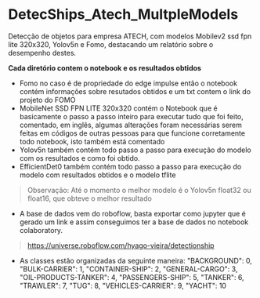 # DetecShips_Atech_MultpleModels
Detecção de objetos para empresa ATECH, com modelos Mobilev2 ssd fpn lite 320x320, Yolov5n e Fomo, destacando um relatório sobre o desempenho destes.

**Cada diretório contem o notebook e os resultados obtidos**

- Fomo no caso é de propriedade do edge impulse então o notebook contém informações sobre resutados obtidos e um txt contem o link do projeto do FOMO
- MobileNet SSD FPN LITE 320x320 contém o Notebook que é basicamente o passo a passo inteiro para executar tudo que foi feito, comentado, em inglês, algumas alterações foram necessárias serem feitas em códigos de outras pessoas para que funcione corretamente todo notebook, isto também está comentado
- Yolov5n também contém todo passo a passo para execução do modelo com os resultados e como foi obtido.
- EfficientDet0 também contém todo passo a passo para execução do modelo com resultados obtidos e o modelo tflite


> Observação: Até o momento o melhor modelo é o Yolov5n float32 ou float16, que obteve o melhor resultado
  
- A base de dados vem do roboflow, basta exportar como jupyter que é gerado um link e assim conseguimos ter a base de dados no notebook colaboratory.
> https://universe.roboflow.com/hyago-vieira/detectionship

- As classes estão organizadas da seguinte maneira:
        "BACKGROUND": 0,
        "BULK-CARRIER": 1,
        "CONTAINER-SHIP": 2,
        "GENERAL-CARGO": 3,
        "OIL-PRODUCTS-TANKER": 4,
        "PASSENGERS-SHIP": 5,
        "TANKER": 6,
        "TRAWLER": 7,
        "TUG": 8,
        "VEHICLES-CARRIER": 9,
        "YACHT": 10
